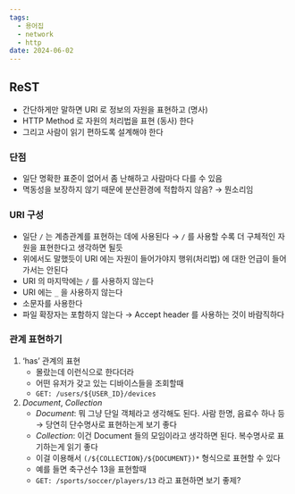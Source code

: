 ```yaml
---
tags:
  - 용어집
  - network
  - http
date: 2024-06-02
---
```

## ReST

- 간단하게만 말하면 URI 로 정보의 자원을 표현하고 (명사)
- HTTP Method 로 자원의 처리법을 표현 (동사) 한다
- 그리고 사람이 읽기 편하도록 설계해야 한다

### 단점

- 일단 명확한 표준이 없어서 좀 난해하고 사람마다 다를 수 있음
- 멱동성을 보장하지 않기 때문에 분산환경에 적합하지 않음? → 뭔소리임

### URI 구성

- 일단 `/` 는 계층관계를 표현하는 데에 사용된다 → `/` 를 사용할 수록 더 구체적인 자원을 표현한다고 생각하면 될듯
- 위에서도 말했듯이 URI 에는 자원이 들어가야지 행위(처리법) 에 대한 언급이 들어가서는 안된다
- URI 의 마지막에는 `/` 를 사용하지 않는다
- URI 에는 `_` 을 사용하지 않는다
- 소문자를 사용한다
- 파일 확장자는 포함하지 않는다 → Accept header 를 사용하는 것이 바람직하다

### 관계 표현하기

1. ‘has’ 관계의 표현
    - 몰랐는데 이런식으로 한다더라
    - 어떤 유저가 갖고 있는 디바이스들을 조회할때
    - `GET: /users/${USER_ID}/devices`
2. _Document_, _Collection_
    - _Document_: 뭐 그냥 단일 객체라고 생각해도 된다. 사람 한명, 음료수 하나 등 → 당연히 단수명사로 표현하는게 보기 좋다
    - _Collection_: 이건 Document 들의 모임이라고 생각하면 된다. 복수명사로 표기하는게 읽기 좋다
    - 이걸 이용해서 `(/${COLLECTION}/${DOCUMENT})*` 형식으로 표현할 수 있다
    - 예를 들면 축구선수 13을 표현할때
    - `GET: /sports/soccer/players/13` 라고 표현하면 보기 좋제?